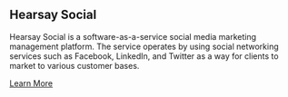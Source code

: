 ## Hearsay Social

Hearsay Social is a software-as-a-service social media marketing management platform. The service operates by using social networking services such as Facebook, LinkedIn, and Twitter as a way for clients to market to various customer bases.

[Learn More](http://hearsaysocial.com/)
